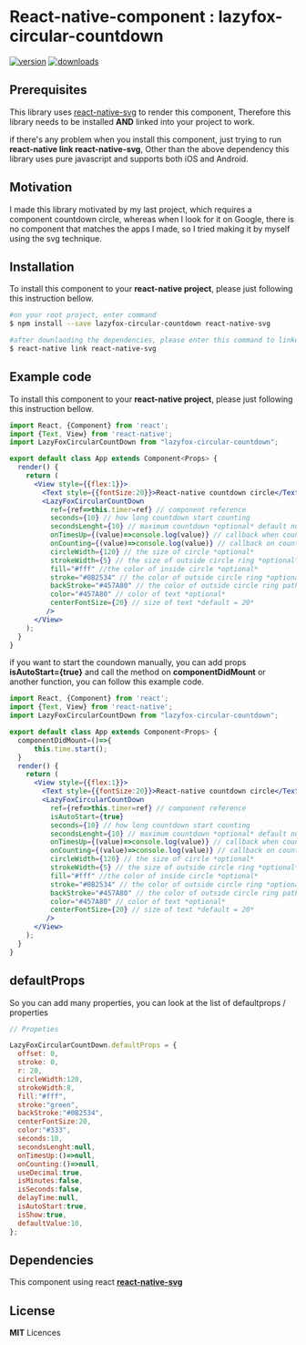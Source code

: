 # React-native-component : lazyfox-circular-countdown
[![version](https://img.shields.io/npm/v/lazyfox-circular-countdown.svg)](https://www.npmjs.com/package/lazyfox-circular-countdown)
[![downloads](https://img.shields.io/npm/dy/lazyfox-circular-countdown.svg)](https://www.npmjs.com/package/lazyfox-circular-countdown)
<!--[![foxdream Entertainment](https://www.http://foxdreamstudio.github.io)](https://www.http://foxdreamstudio.github.io)-->
<!--[![Ridwan Foxdream](https://www.http://foxdreamer.000webhost.com/ridwan)](https://www.http://foxdreamer.000webhost.com/ridwan)-->
<!--[![license](https://img.shields.io/npm/l/react-native-svg-charts.svg)](https://github.com/foxdreamstudio/lazyfox-circular-countdown/blob/master/LICENSE)-->

## Prerequisites

This library uses [react-native-svg](https://github.com/react-native-community/react-native-svg) to render this component, Therefore this library needs to be installed **AND** linked into your project to work.

if there's any problem when you install this component, just trying to run **react-native link react-native-svg**, Other than the above dependency this library uses pure javascript and supports both iOS and Android.

## Motivation

I made this library motivated by my last project, which requires a component countdown circle, whereas when I look for it on Google, there is no component that matches the apps I made, so I tried making it by myself using the svg technique.

## Installation

To install this component to your **react-native project**, please just following this instruction bellow.
```bash
#on your root project, enter command
$ npm install --save lazyfox-circular-countdown react-native-svg

#after downlaoding the dependencies, please enter this command to linked the dependencies of react-native-svg
$ react-native link react-native-svg

```

## Example code

To install this component to your **react-native project**, please just following this instruction bellow.
```jsx
import React, {Component} from 'react';
import {Text, View} from 'react-native';
import LazyFoxCircularCountDown from "lazyfox-circular-countdown";

export default class App extends Component<Props> {
  render() {
    return (
      <View style={{flex:1}}>
        <Text style={{fontSize:20}}>React-native countdown circle</Text>
        <LazyFoxCircularCountDown
          ref={ref=>this.timer=ref} // component reference
          seconds={10} // how long countdown start counting
          secondsLenght={10} // maximum countdown *optional* default null
          onTimesUp={(value)=>console.log(value)} // callback when counting finish *optional* default null
          onCounting={(value)=>console.log(value)} // callback on counting *optional* default null
          circleWidth={120} // the size of circle *optional*
          strokeWidth={5} // the size of outside circle ring *optional*
          fill="#fff" //the color of inside circle *optional*
          stroke="#0B2534" // the color of outside circle ring *optional*
          backStroke="#457A80" // the color of outside circle ring path *optional*
          color="#457A80" // color of text *optional*
          centerFontSize={20} // size of text *default = 20*
         />
      </View>
    );
  }
}

```

if you want to start the coundown manually, you can add props **isAutoStart={true}** and call the method on **componentDidMount** or another function, you can follow this example code.

```jsx
import React, {Component} from 'react';
import {Text, View} from 'react-native';
import LazyFoxCircularCountDown from "lazyfox-circular-countdown";

export default class App extends Component<Props> {
  componentDidMount=()=>{
      this.time.start();
  }
  render() {
    return (
      <View style={{flex:1}}>
        <Text style={{fontSize:20}}>React-native countdown circle</Text>
        <LazyFoxCircularCountDown
          ref={ref=>this.timer=ref} // component reference
          isAutoStart={true}
          seconds={10} // how long countdown start counting
          secondsLenght={10} // maximum countdown *optional* default null
          onTimesUp={(value)=>console.log(value)} // callback when counting finish *optional* default null
          onCounting={(value)=>console.log(value)} // callback on counting *optional* default null
          circleWidth={120} // the size of circle *optional*
          strokeWidth={5} // the size of outside circle ring *optional*
          fill="#fff" //the color of inside circle *optional*
          stroke="#0B2534" // the color of outside circle ring *optional*
          backStroke="#457A80" // the color of outside circle ring path *optional*
          color="#457A80" // color of text *optional*
          centerFontSize={20} // size of text *default = 20*
         />
      </View>
    );
  }
}

```

## defaultProps

So you can add many properties, you can look at the list of defaultprops / properties

```jsx
// Propeties 

LazyFoxCircularCountDown.defaultProps = {
  offset: 0,
  stroke: 0,
  r: 20,
  circleWidth:120,
  strokeWidth:8,
  fill:"#fff",
  stroke:"green",
  backStroke:"#0B2534",
  centerFontSize:20,
  color:"#333",
  seconds:10,
  secondsLenght:null,
  onTimesUp:()=>null,
  onCounting:()=>null,
  useDecimal:true,
  isMinutes:false,
  isSeconds:false,
  delayTime:null,
  isAutoStart:true,
  isShow:true,
  defaultValue:10,
};

```


## Dependencies

This component using react  **[react-native-svg](https://github.com/react-native-community/react-native-svg)**

## License

**MIT** Licences
